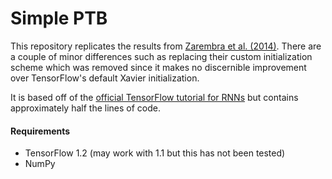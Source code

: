 # Simple PTB

This repository replicates the results from [Zarembra et al. (2014)](https://arxiv.org/abs/1409.2329). There are a couple of minor differences 
such as replacing their custom initialization scheme which was removed since it makes no discernible improvement over TensorFlow's default Xavier initialization.

It is based off of the [official TensorFlow tutorial for RNNs](https://github.com/tensorflow/models/tree/master/tutorials/rnn/ptb) but contains approximately half the lines of code.

#### Requirements
- TensorFlow 1.2 (may work with 1.1 but this has not been tested)     
- NumPy


